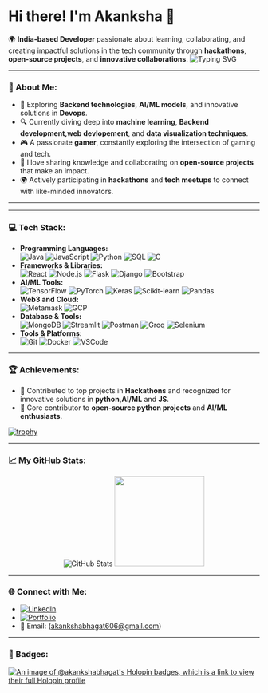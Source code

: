 # Hi there! I'm Akanksha 👋

🌍 **India-based Developer** passionate about learning, collaborating, and creating impactful solutions in the tech community through **hackathons**, **open-source projects**, and **innovative collaborations**.
![Typing SVG](https://readme-typing-svg.demolab.com?font=Comfortaa&size=40&pause=500&color=FFA500&center=true&vCenter=true&multiline=true&width=1000&height=100&lines=Full+Stack+Developer+%7C+AI%2FML+Enthusiast)

---

### 🌟 About Me:
- 🌱 Exploring **Backend technologies**, **AI/ML models**, and innovative solutions in **Devops**.  
- 🔍 Currently diving deep into **machine learning**, **Backend development,web devlopement**, and **data visualization techniques**.  
- 🎮 A passionate **gamer**, constantly exploring the intersection of gaming and tech.  
- 💬 I love sharing knowledge and collaborating on **open-source projects** that make an impact.  
- 🌍 Actively participating in **hackathons** and **tech meetups** to connect with like-minded innovators.  

---
---

### 💻 Tech Stack:
- **Programming Languages:**  
  ![Java](https://skillicons.dev/icons?i=java&theme=light) ![JavaScript](https://skillicons.dev/icons?i=javascript&theme=light) ![Python](https://skillicons.dev/icons?i=python&theme=light) ![SQL](https://skillicons.dev/icons?i=mysql&theme=light) ![C](https://skillicons.dev/icons?i=c&theme=light)
- **Frameworks & Libraries:**  
  ![React](https://skillicons.dev/icons?i=react&theme=light) ![Node.js](https://skillicons.dev/icons?i=nodejs&theme=light) ![Flask](https://skillicons.dev/icons?i=flask&theme=light) ![Django](https://skillicons.dev/icons?i=django&theme=light) ![Bootstrap](https://skillicons.dev/icons?i=bootstrap&theme=light)
- **AI/ML Tools:**  
  ![TensorFlow](https://skillicons.dev/icons?i=tensorflow&theme=light) ![PyTorch](https://skillicons.dev/icons?i=pytorch&theme=light) ![Keras](https://skillicons.dev/icons?i=keras&theme=light) ![Scikit-learn](https://skillicons.dev/icons?i=scikit-learn&theme=light) ![Pandas](https://skillicons.dev/icons?i=pandas&theme=light)
- **Web3 and Cloud:**  
  ![Metamask](https://skillicons.dev/icons?i=web3&theme=light) ![GCP](https://skillicons.dev/icons?i=gcp&theme=light)
- **Database & Tools:**  
  ![MongoDB](https://skillicons.dev/icons?i=mongodb&theme=light) ![Streamlit](https://skillicons.dev/icons?i=streamlit&theme=light) ![Postman](https://skillicons.dev/icons?i=postman&theme=light) ![Groq](https://skillicons.dev/icons?i=groq&theme=light) ![Selenium](https://skillicons.dev/icons?i=selenium&theme=light)
- **Tools & Platforms:**  
  ![Git](https://skillicons.dev/icons?i=git&theme=light) ![Docker](https://skillicons.dev/icons?i=docker&theme=light) ![VSCode](https://skillicons.dev/icons?i=vscode&theme=light)

---

### 🏆 Achievements:
- 🥇 Contributed to top projects in **Hackathons** and recognized for innovative solutions in **python,AI/ML** and **JS**.  
- 🌟 Core contributor to **open-source python projects** and **AI/ML enthusiasts**.  

[![trophy](https://github-profile-trophy.vercel.app/?username=akankshabhagat&theme=radical&row=1)](https://github.com/ryo-ma/github-profile-trophy)

---

### 📈 My GitHub Stats:
<div align="center">
<!--   <img src="https://github-readme-streak-stats.herokuapp.com/?user=akankshabhagat&theme=radical" alt="Streak Counter" /> -->
  <img src="https://github-readme-stats.vercel.app/api?username=akankshabhagat&show_icons=true&theme=radical" alt="GitHub Stats" />
  <img src="https://github-profile-summary-cards.vercel.app/api/cards/repos-per-language?username=akankshabhagat&theme=2077" height="180em" />
</div>

---

### 🌐 Connect with Me:
- [![LinkedIn](https://img.shields.io/badge/LinkedIn-Connect-blue?logo=linkedin)](https://www.linkedin.com/in/akankshabhagat/)  
- [![Portfolio](https://img.shields.io/badge/Portfolio-Visit-orange?logo=firefox)](https://portfolio-livid-one-85.vercel.app/)  
- 📧 Email: (akankshabhagat606@gmail.com)

---

### 🌟 Badges:
[![An image of @akankshabhagat's Holopin badges, which is a link to view their full Holopin profile](https://holopin.me/akankshabhagat)](https://holopin.io/@akankshabhagat)



